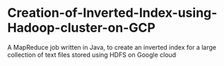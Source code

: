 # Creation-of-Inverted-Index-using-Hadoop-cluster-on-GCP
A MapReduce job written in Java, to create an inverted index for a large collection of text files stored using HDFS on Google cloud
